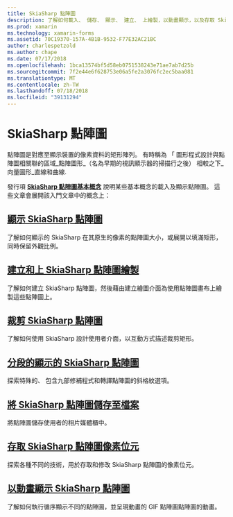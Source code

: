 ```yaml
---
title: SkiaSharp 點陣圖
description: 了解如何載入、 儲存、 顯示、 建立、 上繪製，以動畫顯示，以及存取 SkiaSharp 點陣圖的位元。
ms.prod: xamarin
ms.technology: xamarin-forms
ms.assetid: 70C19370-157A-4B1B-9532-F77E32AC21BC
author: charlespetzold
ms.author: chape
ms.date: 07/17/2018
ms.openlocfilehash: 1bca13574bf5d58eb0751538243e71ae7ab7d25b
ms.sourcegitcommit: 7f2e44e6f628753e06a5fe2a3076fc2ec5baa081
ms.translationtype: MT
ms.contentlocale: zh-TW
ms.lasthandoff: 07/18/2018
ms.locfileid: "39131294"
---
```

# <a name="skiasharp-bitmaps"></a>SkiaSharp 點陣圖

點陣圖是對應至顯示裝置的像素資料的矩形陣列。 有時稱為 「 圖形程式設計與點陣圖相關聯的區域_點陣圖形_（名為早期的視訊顯示器的掃描行之後） 相較之下_向量圖形_直線和曲線. 

發行項 **[SkiaSharp 點陣圖基本概念](../basics/bitmaps.md)** 說明某些基本概念的載入及顯示點陣圖。 這些文章會展開該入門文章中的概念上：

## <a name="displaying-skiasharp-bitmapsdisplayingmd"></a>[顯示 SkiaSharp 點陣圖](displaying.md)

了解如何顯示的 SkiaSharp 在其原生的像素的點陣圖大小，或展開以填滿矩形，同時保留外觀比例。

## <a name="creating-and-drawing-on-skiasharp-bitmapsdrawingmd"></a>[建立和上 SkiaSharp 點陣圖繪製](drawing.md)

了解如何建立 SkiaSharp 點陣圖，然後藉由建立繪圖介面為使用點陣圖畫布上繪製這些點陣圖上。

## <a name="cropping-skiasharp-bitmapscroppingmd"></a>[裁剪 SkiaSharp 點陣圖](cropping.md)

了解如何使用 SkiaSharp 設計使用者介面，以互動方式描述裁剪矩形。

## <a name="segmented-display-of-skiasharp-bitmapssegmentedmd"></a>[分段的顯示的 SkiaSharp 點陣圖](segmented.md)

探索特殊的、 包含九部修補程式和轉譯點陣圖的斜格紋選項。

## <a name="saving-skiasharp-bitmaps-to-filessavingmd"></a>[將 SkiaSharp 點陣圖儲存至檔案](saving.md)

將點陣圖儲存使用者的相片媒體櫃中。

## <a name="accessing-skiasharp-bitmap-pixel-bitspixel-bitsmd"></a>[存取 SkiaSharp 點陣圖像素位元](pixel-bits.md)

探索各種不同的技術，用於存取和修改 SkiaSharp 點陣圖的像素位元。

## <a name="animating-skiasharp-bitmapsanimatingmd"></a>[以動畫顯示 SkiaSharp 點陣圖](animating.md)

了解如何執行循序顯示不同的點陣圖，並呈現動畫的 GIF 點陣圖點陣圖的動畫。
